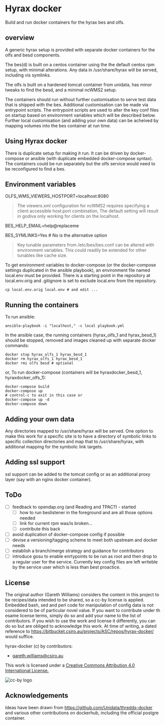 Hyrax docker
============

Build and run docker containers for the hyrax bes and olfs.

overview
--------

A generic hyrax setup is provided with separate docker containers for the olfs
and besd components.

The bes(d) is built on a centos container using the the default centos rpm
setup, with minimal alterations. Any data in /usr/share/hyrax will be served,
including vis symlinks.

The olfs is built on a hardened tomcat container from unidata, has minor tweaks
to find the besd, and a minimal ncWMS2 setup.

The containers should run without further customisation to serve test data that
is shipped with the bes. Additional customisation can be made via entrypoint
scripts. The entrypoint scripts are used to alter the key conf files on startup
based on environment variables which will be described below. Further local
customisation (and adding your own data) can be acheived by mapping volumes
into the bes container at run time.

Using Hyrax docker
------------------

There is duplicate setup for making it run. It can be driven by docker-compose
or ansible (with duplicate embedded docker-compose syntax). The containers 
could be run separately but the olfs service would need to be reconfigured 
to find a bes.

Environment variables
---------------------

OLFS_WMS_VIEWERS_HOSTPORT=localhost:8080

> The viewers.xml configuration for ncWMS2 requires specifying a client
  accessible host:port combination, The default setting will result in godiva 
  only working for clients on the localhost. 

BES_HELP_EMAIL=help@replaceme

BES_SYMLINKS=Yes # No is the alternative option

> Key tunable parameters from /etc/bes/bes.conf can be altered with environment
  variables.  This could readily be extended for other tunables like cache size.

To get environment variables to docker-compose (or the docker-compose settings
duplicated in the ansible playbook), an environment file named local.env must
be provided. There is a starting point in the repository at local.env.orig and
.gitignore is set to exclude local.env from the repository.
```
cp local.env.orig local.env # and edit ...
```

Running the containers
----------------------

To run ansible:
```
ansible-playbook -i "localhost," -c local playbook.yml
```

In the ansible case, the running containers (hyrax_olfs_1 and hyrax_besd_1)
should be stopped, removed and images cleaned up with separate docker commands:
```
docker stop hyrax_olfs_1 hyrax_besd_1
docker rm hyrax_olfs_1 hyrax_besd_1
docker rmi olfs besd # optional
```

or, To run docker-compose (containers will be hyraxdocker_besd_1, hyraxdocker_olfs_1):
```
docker-compose build
docker-compose up
# control-c to exit in this case or
docker-compose up -d
docker-compose down
```

Adding your own data
--------------------

Any directories mapped to /usr/share/hyrax will be served. One option to make
this work for a specific site is to have a directory of symbolic links to
specific collection directories and map that to /usr/share/hyrax, with
additional mapping for the symbolic link targets.

Adding ssl support
------------------

ssl support can be added to the tomcat config or as an additional proxy layer
(say with an nginx docker container).

ToDo
----

  * [ ] feedback to opendap.org (and Reading and TPAC?) - started
    * [ ] how to run beslistener in the foreground and are all those 
      options needed
    * [ ] link for current rpm was/is broken...
    * [ ] contribute this back
  * [ ] avoid duplication of docker-compose config if possible
  * [ ] devise a versioning/tagging scheme to meet both upstream and docker 
    needs
  * [ ] establish a branch/merge strategy and guidance for contributors
  * [ ] introduce gosu to enable enrtypoints to be run as root and then drop to
    a regular user for the service. Currently key config files are left
    writeble by the service user which is less than best proactice.

License 
-------

The original author (Gareth Williams) considers the content in this project to
be recipes/data intended to be shared, so a cc-by license is applied.  Embedded
bash, sed and perl code for manipulation of config data is not considered to be
of particular novel value. If you want to contribute under th esame license
terms, simply do so and add your name to the list of contributors. If you wish
to use the work and license it differently, you can do so but are obliged to
acknowledge this work. At time of writing, a dated reference to
https://bitbucket.csiro.au/projects/ASC/repos/hyrax-docker/ would suffice.

hyrax-docker (c) by contributors:
  * gareth.williams@csiro.au

This work is licensed under a
[Creative Commons Attribution 4.0 International License.](http://creativecommons.org/licenses/by/4.0/)

![cc-by logo](https://i.creativecommons.org/l/by/4.0/88x31.png)

Acknowledgements
----------------

Ideas have been drawn from https://github.com/Unidata/thredds-docker and
various other contributions on dockerhub, including the official postgre
container.
